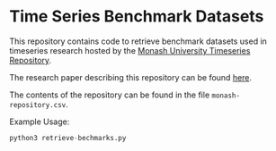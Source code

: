 # Time Series Benchmark Datasets

This repository contains code to retrieve benchmark datasets used in timeseries 
research hosted by the [Monash University Timeseries Repository](https://forecastingdata.org/).

The research paper describing this repository can be found [here](https://openreview.net/pdf?id=wEc1mgAjU-).

The contents of the repository can be found in the file `monash-repository.csv`.

Example Usage:
<br>

```python
python3 retrieve-bechmarks.py
```
